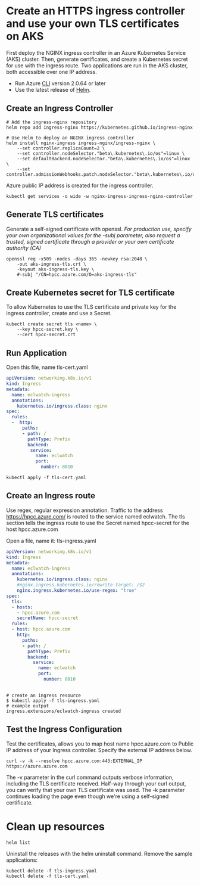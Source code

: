 # Create an HTTPS ingress controller and use your own TLS certificates on AKS
First deploy the NGINX ingress controller in an Azure Kubernetes Service (AKS) cluster.
Then, generate certificates, and create a Kubernetes secret for use with the ingress route. 
Two applications are run in the AKS cluster, both accessible over one IP address.
* Run Azure [CLI](https://docs.microsoft.com/en-us/cli/azure/install-azure-cli) version 2.0.64 or later
* Use the latest release of [Helm](https://helm.sh/docs/intro/install/).

## Create an Ingress Controller

```
# Add the ingress-nginx repository
helm repo add ingress-nginx https://kubernetes.github.io/ingress-nginx

# Use Helm to deploy an NGINX ingress controller
helm install nginx-ingress ingress-nginx/ingress-nginx \
    --set controller.replicaCount=2 \
    --set controller.nodeSelector."beta\.kubernetes\.io/os"=linux \
    --set defaultBackend.nodeSelector."beta\.kubernetes\.io/os"=linux \
    --set controller.admissionWebhooks.patch.nodeSelector."beta\.kubernetes\.io/os"=linux
```
Azure public IP address is created for the ingress controller.
```
kubectl get services -o wide -w nginx-ingress-ingress-nginx-controller

```
## Generate TLS certificates
Generate a self-signed certificate with openssl.
*For production use, specify your own organizational values for the -subj parameter,
also request a trusted, signed certificate through a provider or your own certificate authority (CA)*
```
openssl req -x509 -nodes -days 365 -newkey rsa:2048 \
    -out aks-ingress-tls.crt \
    -keyout aks-ingress-tls.key \
    #-subj "/CN=hpcc.azure.com/O=aks-ingress-tls"
```
## Create Kubernetes secret for TLS certificate
To allow Kubernetes to use the TLS certificate and private key for the ingress controller, create and use a Secret.
```
kubectl create secret tls <name> \
    --key hpcc-secret.key \
    --cert hpcc-secret.crt
 ```
## Run Application
Open this file, name tls-cert.yaml
```YAML
apiVersion: networking.k8s.io/v1
kind: Ingress
metadata:
  name: eclwatch-ingress
  annotations:
    kubernetes.io/ingress.class: nginx
spec:
  rules:
  -  http:
      paths:
      - path: /
        pathType: Prefix
        backend:
         service:
           name: eclwatch
           port: 
             number: 8010
```
```
kubectl apply -f tls-cert.yaml
```
## Create an Ingress route
Use regex, regular expression annotation.
Traffic to the address https://hpcc.azure.com/ is routed to the service named eclwatch.  The tls section tells the ingress route to use the Secret named hpcc-secret for the host hpcc.azure.com

Open a file, name it: tls-ingress.yaml
```YAML
apiVersion: networking.k8s.io/v1
kind: Ingress
metadata:
  name: eclwatch-ingress
  annotations:
    kubernetes.io/ingress.class: nginx
    #nginx.ingress.kubernetes.io/rewrite-target: /$2
    nginx.ingress.kubernetes.io/use-regex: "true"
spec:
  tls:
  - hosts:
    - hpcc.azure.com
    secretName: hpcc-secret
  rules:
  - host: hpcc.azure.com
    http:
      paths:
      - path: /
        pathType: Prefix
        backend:
          service:
            name: eclwatch
            port:
              number: 8010
     
```
```
# create an ingress resource
$ kubectl apply -f tls-ingress.yaml
# example output
ingress.extensions/eclwatch-ingress created
```

## Test the Ingress Configuration
Test the certificates, allows you to map host name hpcc.azure.com to Public IP address of your Ingress controller.  Specify the external IP address below.
```
curl -v -k --resolve hpcc.azure.com:443:EXTERNAL_IP https://azure.azure.com

```
The -v parameter in the curl command outputs verbose information, including the TLS certificate received. Half-way through your curl output, you can verify that your own TLS certificate was used. The -k parameter continues loading the page even though we're using a self-signed certificate.

# Clean up resources
```
helm list
```
Uninstall the releases with the helm uninstall command.
Remove the sample applications:
```
kubectl delete -f tls-ingress.yaml
kubectl delete -f tls-cert.yaml
```
